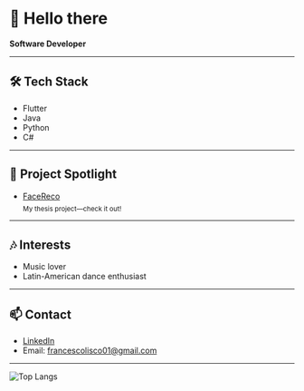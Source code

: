 # 👋 Hello there

**Software Developer**

---

## 🛠️ Tech Stack
- Flutter
- Java
- Python
- C#

---

## 🚀 Project Spotlight

- [FaceReco](https://github.com/liscofran/FaceReco)  
  <sub>My thesis project—check it out!</sub>

---

## 🎶 Interests
- Music lover
- Latin-American dance enthusiast

---

## 📫 Contact
- [LinkedIn](https://www.linkedin.com/in/francesco-lisco-a2305b258)
- Email: francescolisco01@gmail.com

---

![Top Langs](https://github-readme-stats.vercel.app/api/top-langs/?username=liscofran&layout=compact)
